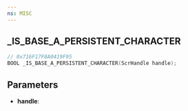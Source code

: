 ```yaml
---
ns: MISC
---
```

## _IS_BASE_A_PERSISTENT_CHARACTER

```c
// 0x716F17F8A0419F95
BOOL _IS_BASE_A_PERSISTENT_CHARACTER(ScrHandle handle);
```

## Parameters
* **handle**:
